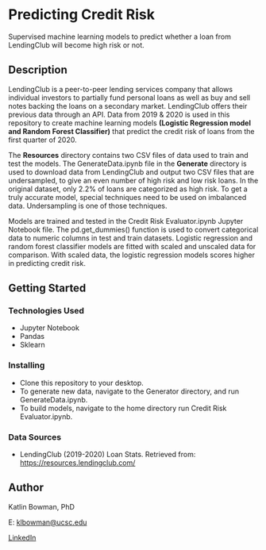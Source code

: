 # Predicting Credit Risk

Supervised machine learning models to predict whether a loan from LendingClub will become high risk or not.

## Description

LendingClub is a peer-to-peer lending services company that allows individual investors to partially fund personal loans as well as buy and sell notes backing the loans on a secondary market. LendingClub offers their previous data through an API. Data from 2019 & 2020 is used in this repository to create machine learning models **(Logistic Regression model and Random Forest Classifier)** that predict the credit risk of loans from the first quarter of 2020.

The **Resources** directory contains two CSV files of data used to train and test the models. The GenerateData.ipynb file in the **Generate** directory is used to download data from LendingClub and output two CSV files that are undersampled, to give an even number of high risk and low risk loans. In the original dataset, only 2.2% of loans are categorized as high risk. To get a truly accurate model, special techniques need to be used on imbalanced data. Undersampling is one of those techniques.

Models are trained and tested in the Credit Risk Evaluator.ipynb Jupyter Notebook file. The pd.get_dummies() function is used to convert categorical data to numeric columns in test and train datasets. Logistic regression and random forest classifier models are fitted with scaled and unscaled data for comparison. With scaled data, the logistic regression models scores higher in predicting credit risk. 

## Getting Started

### Technologies Used 

* Jupyter Notebook
* Pandas 
* Sklearn 

### Installing

* Clone this repository to your desktop.
* To generate new data, navigate to the Generator directory, and run GenerateData.ipynb.
* To build models, navigate to the home directory run Credit Risk Evaluator.ipynb.

### Data Sources

* LendingClub (2019-2020) Loan Stats. Retrieved from: https://resources.lendingclub.com/

## Author

Katlin Bowman, PhD

E: klbowman@ucsc.edu

[LinkedIn](https://www.linkedin.com/in/katlin-bowman/)
